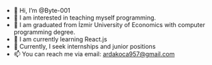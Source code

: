 - 👋 Hi, I’m @Byte-001
- 👀 I am interested in teaching myself programming.
- 🏫 I am graduated from İzmir University of Economics with computer programming degree.
- 🌱 I am currently learning React.js
- 🏢 Currently, I seek internships and junior positions
- 📫 You can reach me via email: ardakoca957@gmail.com
